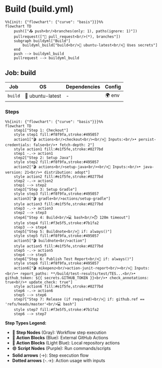# Build (build.yml)

```mermaid
%%{init: {"flowchart": {"curve": "basis"}}}%%
flowchart TD
    push(["📤 push<br/>branches(only: 1), paths(ignore: 1)"])
    pullrequest(["🔀 pull_request<br/>(*), branches"])
    subgraph buildyml["Build"]
        buildyml_build["build<br/>🐧 ubuntu-latest<br/>🔑 Uses secrets"]
    end
    push --> buildyml_build
    pullrequest --> buildyml_build
```

## Job: build

| Job | OS | Dependencies | Config |
|-----|----|--------------|---------| 
| `build` | 🐧 ubuntu-latest | - | 🌍 env |

### Steps

```mermaid
%%{init: {"flowchart": {"curve": "basis"}}}%%
flowchart TD
    step1["Step 1: Checkout"]
    style step1 fill:#f8f9fa,stroke:#495057
    action1["🎬 actions<br/>checkout<br/><br/>📝 Inputs:<br/>• persist-credentials: false<br/>• fetch-depth: 2"]
    style action1 fill:#e1f5fe,stroke:#0277bd
    step1 -.-> action1
    step2["Step 2: Setup Java"]
    style step2 fill:#f8f9fa,stroke:#495057
    action2["🎬 actions<br/>setup-java<br/><br/>📝 Inputs:<br/>• java-version: 21<br/>• distribution: adopt"]
    style action2 fill:#e1f5fe,stroke:#0277bd
    step2 -.-> action2
    step1 --> step2
    step3["Step 3: Setup Gradle"]
    style step3 fill:#f8f9fa,stroke:#495057
    action3["🎬 gradle<br/>actions/setup-gradle"]
    style action3 fill:#e1f5fe,stroke:#0277bd
    step3 -.-> action3
    step2 --> step3
    step4["Step 4: Build<br/>💻 bash<br/>⏱️ 120m timeout"]
    style step4 fill:#f3e5f5,stroke:#7b1fa2
    step3 --> step4
    step5["Step 5: Buildnote<br/>🔐 if: always()"]
    style step5 fill:#f8f9fa,stroke:#495057
    action5["🎬 buildnote<br/>action"]
    style action5 fill:#e1f5fe,stroke:#0277bd
    step5 -.-> action5
    step4 --> step5
    step6["Step 6: Publish Test Report<br/>🔐 if: always()"]
    style step6 fill:#f8f9fa,stroke:#495057
    action6["🎬 mikepenz<br/>action-junit-report<br/><br/>📝 Inputs:<br/>• report_paths: **/build/test-results/test/TES...<br/>• github_token: ${{ secrets.GITHUB_TOKEN }}<br/>• check_annotations: true<br/>• update_check: true"]
    style action6 fill:#e1f5fe,stroke:#0277bd
    step6 -.-> action6
    step5 --> step6
    step7["Step 7: Release (if required)<br/>🔐 if: github.ref == 'refs/heads/master'<br/>💻 bash"]
    style step7 fill:#f3e5f5,stroke:#7b1fa2
    step6 --> step7
```

**Step Types Legend:**
- 🔘 **Step Nodes** (Gray): Workflow step execution
- 🔵 **Action Blocks** (Blue): External GitHub Actions
- 🔷 **Action Blocks** (Light Blue): Local repository actions
- 🟣 **Script Nodes** (Purple): Run commands/scripts
- **Solid arrows** (→): Step execution flow
- **Dotted arrows** (-.->): Action usage with inputs